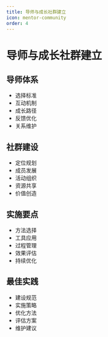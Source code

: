 ```yaml
---
title: 导师与成长社群建立
icon: mentor-community
order: 4
---
```


# 导师与成长社群建立

## 导师体系
- 选择标准
- 互动机制
- 成长路径
- 反馈优化
- 关系维护

## 社群建设
- 定位规划
- 成员发展
- 活动组织
- 资源共享
- 价值创造

## 实施要点
- 方法选择
- 工具应用
- 过程管理
- 效果评估
- 持续优化

## 最佳实践
- 建设规范
- 实施策略
- 优化方法
- 评估方案
- 维护建议
